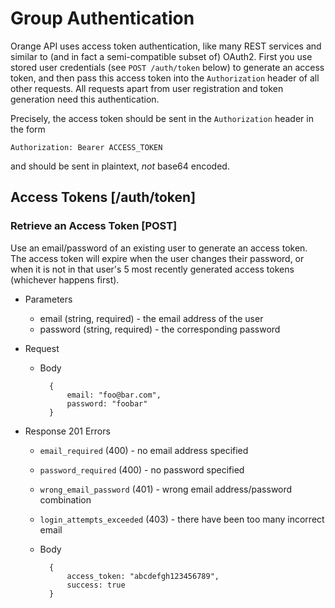 # Group Authentication
Orange API uses access token authentication, like many REST services and similar
to (and in fact a semi-compatible subset of) OAuth2. First you use stored
user credentials (see `POST /auth/token` below) to generate an access token,
and then pass this access token into the `Authorization` header of all other
requests. All requests apart from user registration and token generation
need this authentication.

Precisely, the access token should be sent in the `Authorization` header in the
form

```http
Authorization: Bearer ACCESS_TOKEN
```

and should be sent in plaintext, _not_ base64 encoded.


## Access Tokens [/auth/token]
### Retrieve an Access Token [POST]
Use an email/password of an existing user to generate an access token. The access
token will expire when the user changes their password, or when it is not in that
user's 5 most recently generated access tokens (whichever happens first).

+ Parameters
    + email (string, required) - the email address of the user
    + password (string, required) - the corresponding password

+ Request
    + Body

            {
                email: "foo@bar.com",
                password: "foobar"
            }

+ Response 201
    Errors
    + `email_required` (400) - no email address specified
    + `password_required` (400) - no password specified
    + `wrong_email_password` (401) - wrong email address/password combination
    + `login_attempts_exceeded` (403) - there have been too many incorrect email

    + Body

            {
                access_token: "abcdefgh123456789",
                success: true
            }


